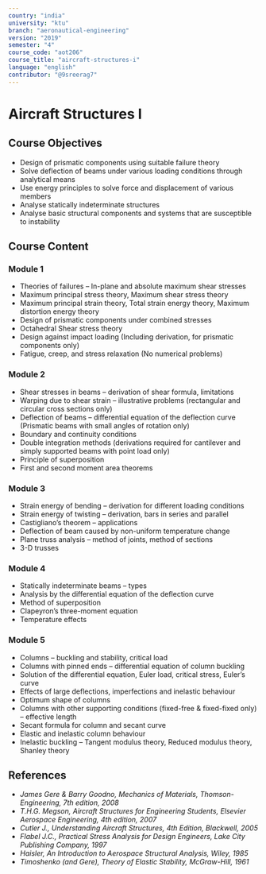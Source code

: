 ```yaml
---
country: "india"
university: "ktu"
branch: "aeronautical-engineering"
version: "2019"
semester: "4"
course_code: "aot206"
course_title: "aircraft-structures-i"
language: "english"
contributor: "@9sreerag7"
---
```


# Aircraft Structures I

## Course Objectives

- Design of prismatic components using suitable failure theory  
- Solve deflection of beams under various loading conditions through analytical means  
- Use energy principles to solve force and displacement of various members  
- Analyse statically indeterminate structures  
- Analyse basic structural components and systems that are susceptible to instability  

## Course Content

### Module 1

- Theories of failures – In-plane and absolute maximum shear stresses  
- Maximum principal stress theory, Maximum shear stress theory  
- Maximum principal strain theory, Total strain energy theory, Maximum distortion energy theory  
- Design of prismatic components under combined stresses  
- Octahedral Shear stress theory  
- Design against impact loading (Including derivation, for prismatic components only)  
- Fatigue, creep, and stress relaxation (No numerical problems)  

### Module 2

- Shear stresses in beams – derivation of shear formula, limitations  
- Warping due to shear strain – illustrative problems (rectangular and circular cross sections only)  
- Deflection of beams – differential equation of the deflection curve (Prismatic beams with small angles of rotation only)  
- Boundary and continuity conditions  
- Double integration methods (derivations required for cantilever and simply supported beams with point load only)  
- Principle of superposition  
- First and second moment area theorems  

### Module 3

- Strain energy of bending – derivation for different loading conditions  
- Strain energy of twisting – derivation, bars in series and parallel  
- Castigliano’s theorem – applications  
- Deflection of beam caused by non-uniform temperature change  
- Plane truss analysis – method of joints, method of sections  
- 3-D trusses  

### Module 4

- Statically indeterminate beams – types  
- Analysis by the differential equation of the deflection curve  
- Method of superposition  
- Clapeyron’s three-moment equation  
- Temperature effects  

### Module 5

- Columns – buckling and stability, critical load  
- Columns with pinned ends – differential equation of column buckling  
- Solution of the differential equation, Euler load, critical stress, Euler’s curve  
- Effects of large deflections, imperfections and inelastic behaviour  
- Optimum shape of columns  
- Columns with other supporting conditions (fixed-free & fixed-fixed only) – effective length  
- Secant formula for column and secant curve  
- Elastic and inelastic column behaviour  
- Inelastic buckling – Tangent modulus theory, Reduced modulus theory, Shanley theory  

## References

- *James Gere & Barry Goodno, Mechanics of Materials, Thomson-Engineering, 7th edition, 2008*  
- *T.H.G. Megson, Aircraft Structures for Engineering Students, Elsevier Aerospace Engineering, 4th edition, 2007*  
- *Cutler J., Understanding Aircraft Structures, 4th Edition, Blackwell, 2005*  
- *Flabel J.C., Practical Stress Analysis for Design Engineers, Lake City Publishing Company, 1997*  
- *Haisler, An Introduction to Aerospace Structural Analysis, Wiley, 1985*  
- *Timoshenko (and Gere), Theory of Elastic Stability, McGraw-Hill, 1961*
